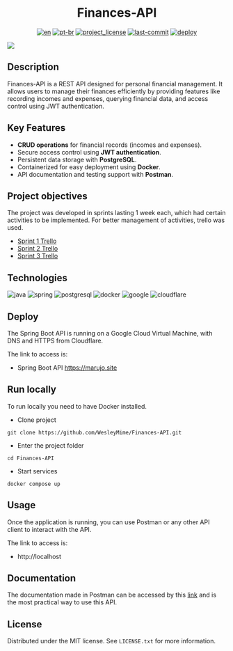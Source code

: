 ﻿<div align="center">
<h1> Finances-API </h1>

[![en][en-shield]][en-url]
[![pt-br][pt-br-shield]][pt-br-url]
[![project_license][license-shield]][license-url]
[![last-commit][commit-shield]][commit-url]
[![deploy][deploy-status]][deploy-url]

</div>

![](https://user-images.githubusercontent.com/55067868/191626878-96f58635-f938-40e5-acd7-7692d039c29d.png#vitrinedev)

## Description

Finances-API is a REST API designed for personal financial management. It allows users to manage their finances
efficiently by providing features like recording incomes and expenses, querying financial data, and access control
using JWT authentication.

## Key Features

- **CRUD operations** for financial records (incomes and expenses).
- Secure access control using **JWT authentication**.
- Persistent data storage with **PostgreSQL**.
- Containerized for easy deployment using **Docker**.
- API documentation and testing support with **Postman**.

## Project objectives

The project was developed in sprints lasting 1 week each, which had certain activities to be implemented.
For better management of activities, trello was used.

- [Sprint 1 Trello](https://trello.com/b/ofAXrAlA/challenge-backend-semana-1)
- [Sprint 2 Trello](https://trello.com/b/tKBmD8P6/challenge-backend-semana-2)
- [Sprint 3 Trello](https://trello.com/b/qFYXUVXJ/challenge-backend-semana-3)

## Technologies

![java] ![spring] ![postgresql] ![docker] ![google] ![cloudflare]

## Deploy

The Spring Boot API is running on a Google Cloud Virtual Machine, with DNS and HTTPS from Cloudflare.

The link to access is:

- Spring Boot API https://marujo.site

## Run locally

To run locally you need to have Docker installed.

- Clone project

```
git clone https://github.com/WesleyMime/Finances-API.git
```

- Enter the project folder

```
cd Finances-API
```

- Start services

```
docker compose up
```

## Usage

Once the application is running, you can use Postman or any other API client to interact with the API.

The link to access is:

- http://localhost

## Documentation

The documentation made in Postman can be accessed by this [link](https://documenter.getpostman.com/view/19203694/UVeGs6cv) and is the most practical way to use this API.

## License

Distributed under the MIT license. See `LICENSE.txt` for more information.

[en-shield]: https://img.shields.io/badge/lang-en-green.svg?style=for-the-badge
[en-url]: https://github.com/WesleyMime/Finances-API/blob/main/README.md
[pt-br-shield]: https://img.shields.io/badge/lang-pt--br-lightdarkgreen.svg?style=for-the-badge
[pt-br-url]: https://github.com/WesleyMime/Finances-API/blob/main/README.pt-br.md
[commit-shield]: https://img.shields.io/github/last-commit/wesleymime/Finances-API.svg?style=for-the-badge
[commit-url]: https://github.com/wesleymime/Finances-API/commit
[license-shield]: https://img.shields.io/github/license/wesleymime/Finances-API.svg?style=for-the-badge
[license-url]: https://github.com/wesleymime/Finances-API/blob/master/LICENSE.txt

[deploy-status]: http://167.234.233.130:3001/api/badge/5/status?upColor=lightdarkgreen&style=for-the-badge

[deploy-url]: https://marujo.site/

[java]: https://img.shields.io/badge/Java-000000?logo=openjdk&logoColor=white&style=for-the-badge
[spring]: https://img.shields.io/badge/Spring%20Boot-6DB33F?logo=springboot&logoColor=fff&style=for-the-badge
[postgresql]: https://img.shields.io/badge/postgresql-4169E1?logo=postgresql&logoColor=white&style=for-the-badge
[docker]: https://img.shields.io/badge/docker-2496ED?logo=docker&logoColor=white&style=for-the-badge

[google]: https://img.shields.io/badge/Google%20Cloud-%234285F4.svg?logo=google-cloud&logoColor=white&style=for-the-badge

[cloudflare]: https://img.shields.io/badge/Cloudflare-F38020?logo=Cloudflare&logoColor=white&style=for-the-badge
